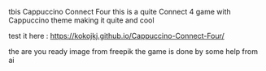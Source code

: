 tbis Cappuccino Connect Four
this is a quite Connect 4 game
with Cappuccino theme making it quite and cool

test it here : https://kokojkj.github.io/Cappuccino-Connect-Four/

the are you ready image from freepik
the game is done by some help from ai

